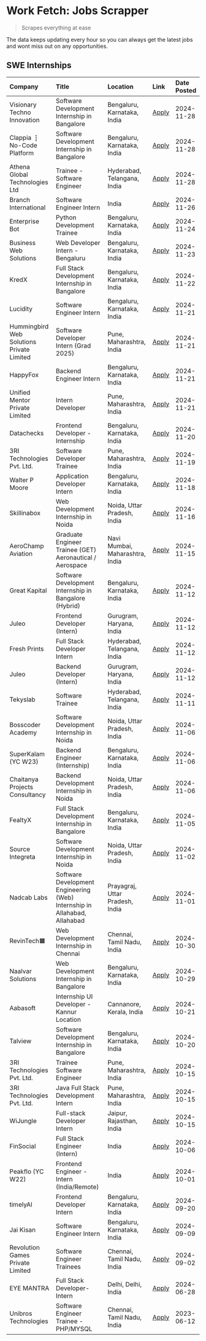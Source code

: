 # Work Fetch: Jobs Scrapper
> Scrapes everything at ease

The data keeps updating every hour so you can always get the latest jobs and wont miss out on any opportunities.

## SWE Internships
<!--START_SECTION:workfetch-->
| Company                                   | Title                                                                     | Location                        | Link                                                                                                                                                                                                                                            | Date Posted   |
|:------------------------------------------|:--------------------------------------------------------------------------|:--------------------------------|:------------------------------------------------------------------------------------------------------------------------------------------------------------------------------------------------------------------------------------------------|:--------------|
| Visionary Techno Innovation               | Software Development Internship in Bangalore                              | Bengaluru, Karnataka, India     | [Apply](https://in.linkedin.com/jobs/view/software-development-internship-in-bangalore-at-visionary-techno-innovation-4086916247?position=15&pageNum=0&refId=qrmd4UZKOKZ3cVpIjYIR%2Fg%3D%3D&trackingId=hi1qQzWs%2FtVZBlpG47YrUA%3D%3D)          | 2024-11-28    |
| Clappia ⢸ No-Code Platform                | Software Development Internship in Bangalore                              | Bengaluru, Karnataka, India     | [Apply](https://in.linkedin.com/jobs/view/software-development-internship-in-bangalore-at-clappia-%E2%A2%B8-no-code-platform-4086916232?position=31&pageNum=0&refId=qrmd4UZKOKZ3cVpIjYIR%2Fg%3D%3D&trackingId=6PEdRinggXH1cOFWlnzOMg%3D%3D)     | 2024-11-28    |
| Athena Global Technologies Ltd            | Trainee - Software Engineer                                               | Hyderabad, Telangana, India     | [Apply](https://in.linkedin.com/jobs/view/trainee-software-engineer-at-athena-global-technologies-ltd-4087205108?position=57&pageNum=0&refId=qrmd4UZKOKZ3cVpIjYIR%2Fg%3D%3D&trackingId=J2LdWbKb3Ma%2FuJI2s0wRfw%3D%3D)                          | 2024-11-28    |
| Branch International                      | Software Engineer Intern                                                  | India                           | [Apply](https://in.linkedin.com/jobs/view/software-engineer-intern-at-branch-international-4054425650?position=39&pageNum=0&refId=qrmd4UZKOKZ3cVpIjYIR%2Fg%3D%3D&trackingId=hneLYcNuFt5HX0Hgod3DWQ%3D%3D)                                       | 2024-11-26    |
| Enterprise Bot                            | Python Development Trainee                                                | Bengaluru, Karnataka, India     | [Apply](https://in.linkedin.com/jobs/view/python-development-trainee-at-enterprise-bot-4084354604?position=59&pageNum=0&refId=qrmd4UZKOKZ3cVpIjYIR%2Fg%3D%3D&trackingId=9SZluHsPi3aj54mv0FwNVA%3D%3D)                                           | 2024-11-24    |
| Business Web Solutions                    | Web Developer Intern - Bengaluru                                          | Bengaluru, Karnataka, India     | [Apply](https://in.linkedin.com/jobs/view/web-developer-intern-bengaluru-at-business-web-solutions-4081769308?position=40&pageNum=0&refId=qrmd4UZKOKZ3cVpIjYIR%2Fg%3D%3D&trackingId=vO%2BrZY0fAW9%2FDFhKPywUDA%3D%3D)                           | 2024-11-23    |
| KredX                                     | Full Stack Development Internship in Bangalore                            | Bengaluru, Karnataka, India     | [Apply](https://in.linkedin.com/jobs/view/full-stack-development-internship-in-bangalore-at-kredx-4082021747?position=23&pageNum=0&refId=qrmd4UZKOKZ3cVpIjYIR%2Fg%3D%3D&trackingId=SKcyaqFsgIh2JPG2jCwL6w%3D%3D)                                | 2024-11-22    |
| Lucidity                                  | Software Engineer Intern                                                  | Bengaluru, Karnataka, India     | [Apply](https://in.linkedin.com/jobs/view/software-engineer-intern-at-lucidity-4081805788?position=7&pageNum=0&refId=qrmd4UZKOKZ3cVpIjYIR%2Fg%3D%3D&trackingId=JzXQB19ncd9D3eNtTd6zjg%3D%3D)                                                    | 2024-11-21    |
| Hummingbird Web Solutions Private Limited | Software Developer Intern (Grad 2025)                                     | Pune, Maharashtra, India        | [Apply](https://in.linkedin.com/jobs/view/software-developer-intern-grad-2025-at-hummingbird-web-solutions-private-limited-4079796998?position=22&pageNum=0&refId=qrmd4UZKOKZ3cVpIjYIR%2Fg%3D%3D&trackingId=xGS%2F%2BFu48qCaF1RwIpGO6Q%3D%3D)   | 2024-11-21    |
| HappyFox                                  | Backend Engineer Intern                                                   | Bengaluru, Karnataka, India     | [Apply](https://in.linkedin.com/jobs/view/backend-engineer-intern-at-happyfox-4079265240?position=44&pageNum=0&refId=qrmd4UZKOKZ3cVpIjYIR%2Fg%3D%3D&trackingId=FiQP9qPsQ0vEav6OoDpB8w%3D%3D)                                                    | 2024-11-21    |
| Unified Mentor Private Limited            | Intern Developer                                                          | Pune, Maharashtra, India        | [Apply](https://in.linkedin.com/jobs/view/intern-developer-at-unified-mentor-private-limited-4079625302?position=48&pageNum=0&refId=qrmd4UZKOKZ3cVpIjYIR%2Fg%3D%3D&trackingId=QvPInTZKMCTlgFVt8p7D%2BQ%3D%3D)                                   | 2024-11-21    |
| Datachecks                                | Frontend Developer - Internship                                           | Bengaluru, Karnataka, India     | [Apply](https://in.linkedin.com/jobs/view/frontend-developer-internship-at-datachecks-4078365869?position=37&pageNum=0&refId=qrmd4UZKOKZ3cVpIjYIR%2Fg%3D%3D&trackingId=RtZCbSb1bDM4JjI%2FVoOGlQ%3D%3D)                                          | 2024-11-20    |
| 3RI Technologies Pvt. Ltd.                | Software Developer Trainee                                                | Pune, Maharashtra, India        | [Apply](https://in.linkedin.com/jobs/view/software-developer-trainee-at-3ri-technologies-pvt-ltd-4080283578?position=25&pageNum=0&refId=qrmd4UZKOKZ3cVpIjYIR%2Fg%3D%3D&trackingId=MqKhc%2Fsr0GbZUjWJ5SgzuQ%3D%3D)                               | 2024-11-19    |
| Walter P Moore                            | Application Developer Intern                                              | Bengaluru, Karnataka, India     | [Apply](https://in.linkedin.com/jobs/view/application-developer-intern-at-walter-p-moore-4077126811?position=18&pageNum=0&refId=qrmd4UZKOKZ3cVpIjYIR%2Fg%3D%3D&trackingId=vKdO9oKZ2TsjmV3s3S8zQg%3D%3D)                                         | 2024-11-18    |
| Skillinabox                               | Web Development Internship in Noida                                       | Noida, Uttar Pradesh, India     | [Apply](https://in.linkedin.com/jobs/view/web-development-internship-in-noida-at-skillinabox-4077783016?position=19&pageNum=0&refId=qrmd4UZKOKZ3cVpIjYIR%2Fg%3D%3D&trackingId=meJirPu4kYK6afuzNB73pw%3D%3D)                                     | 2024-11-16    |
| AeroChamp Aviation                        | Graduate Engineer Trainee (GET) Aeronautical / Aerospace                  | Navi Mumbai, Maharashtra, India | [Apply](https://in.linkedin.com/jobs/view/graduate-engineer-trainee-get-aeronautical-aerospace-at-aerochamp-aviation-4075807848?position=33&pageNum=0&refId=qrmd4UZKOKZ3cVpIjYIR%2Fg%3D%3D&trackingId=blVfqMU%2F%2F88BzT5fggszaA%3D%3D)         | 2024-11-15    |
| Great Kapital                             | Software Development Internship in Bangalore (Hybrid)                     | Bengaluru, Karnataka, India     | [Apply](https://in.linkedin.com/jobs/view/software-development-internship-in-bangalore-hybrid-at-great-kapital-4074322094?position=21&pageNum=0&refId=qrmd4UZKOKZ3cVpIjYIR%2Fg%3D%3D&trackingId=9JQG3LtWbzThHuDK4gR3mA%3D%3D)                   | 2024-11-12    |
| Juleo                                     | Frontend Developer (Intern)                                               | Gurugram, Haryana, India        | [Apply](https://in.linkedin.com/jobs/view/frontend-developer-intern-at-juleo-4072443159?position=26&pageNum=0&refId=qrmd4UZKOKZ3cVpIjYIR%2Fg%3D%3D&trackingId=IiFkHTS0kLfE7YzDY9%2FBaA%3D%3D)                                                   | 2024-11-12    |
| Fresh Prints                              | Full Stack Developer Intern                                               | Hyderabad, Telangana, India     | [Apply](https://in.linkedin.com/jobs/view/full-stack-developer-intern-at-fresh-prints-4074759619?position=27&pageNum=0&refId=qrmd4UZKOKZ3cVpIjYIR%2Fg%3D%3D&trackingId=bn9ltMrG%2BZJejx%2FoZjbm4w%3D%3D)                                        | 2024-11-12    |
| Juleo                                     | Backend Developer (Intern)                                                | Gurugram, Haryana, India        | [Apply](https://in.linkedin.com/jobs/view/backend-developer-intern-at-juleo-4072437848?position=42&pageNum=0&refId=qrmd4UZKOKZ3cVpIjYIR%2Fg%3D%3D&trackingId=%2BBqt5agTS913qyuXbkGPlQ%3D%3D)                                                    | 2024-11-12    |
| Tekyslab                                  | Software Trainee                                                          | Hyderabad, Telangana, India     | [Apply](https://in.linkedin.com/jobs/view/software-trainee-at-tekyslab-4074128169?position=36&pageNum=0&refId=qrmd4UZKOKZ3cVpIjYIR%2Fg%3D%3D&trackingId=HbXivSHCS7d6%2BkEDcKpOAw%3D%3D)                                                         | 2024-11-11    |
| Bosscoder Academy                         | Software Development Internship in Noida                                  | Noida, Uttar Pradesh, India     | [Apply](https://in.linkedin.com/jobs/view/software-development-internship-in-noida-at-bosscoder-academy-4070090866?position=8&pageNum=0&refId=qrmd4UZKOKZ3cVpIjYIR%2Fg%3D%3D&trackingId=n7JV%2F8pLqk%2FPbRZSqeAjPg%3D%3D)                       | 2024-11-06    |
| SuperKalam (YC W23)                       | Backend Engineer (Internship)                                             | Bengaluru, Karnataka, India     | [Apply](https://in.linkedin.com/jobs/view/backend-engineer-internship-at-superkalam-yc-w23-4069134451?position=24&pageNum=0&refId=qrmd4UZKOKZ3cVpIjYIR%2Fg%3D%3D&trackingId=0zNLST2PXA3nvGOgakAHuQ%3D%3D)                                       | 2024-11-06    |
| Chaitanya Projects Consultancy            | Backend Development Internship in Noida                                   | Noida, Uttar Pradesh, India     | [Apply](https://in.linkedin.com/jobs/view/backend-development-internship-in-noida-at-chaitanya-projects-consultancy-4070090859?position=51&pageNum=0&refId=qrmd4UZKOKZ3cVpIjYIR%2Fg%3D%3D&trackingId=rF3peuXzDLU%2FqEgiolJLSw%3D%3D)            | 2024-11-06    |
| FealtyX                                   | Full Stack Development Internship in Bangalore                            | Bengaluru, Karnataka, India     | [Apply](https://in.linkedin.com/jobs/view/full-stack-development-internship-in-bangalore-at-fealtyx-4067118640?position=32&pageNum=0&refId=qrmd4UZKOKZ3cVpIjYIR%2Fg%3D%3D&trackingId=noq3luuWuJFcWBc9lZwBAQ%3D%3D)                              | 2024-11-05    |
| Source Integreta                          | Software Development Internship in Noida                                  | Noida, Uttar Pradesh, India     | [Apply](https://in.linkedin.com/jobs/view/software-development-internship-in-noida-at-source-integreta-4066120527?position=12&pageNum=0&refId=qrmd4UZKOKZ3cVpIjYIR%2Fg%3D%3D&trackingId=IUTrubD4E2kci88GVaQ24Q%3D%3D)                           | 2024-11-02    |
| Nadcab Labs                               | Software Development Engineering (Web) Internship in Allahabad, Allahabad | Prayagraj, Uttar Pradesh, India | [Apply](https://in.linkedin.com/jobs/view/software-development-engineering-web-internship-in-allahabad-allahabad-at-nadcab-labs-4064940107?position=3&pageNum=0&refId=qrmd4UZKOKZ3cVpIjYIR%2Fg%3D%3D&trackingId=REKgU5glp8jtMP3%2B5iEKwQ%3D%3D) | 2024-11-01    |
| RevinTech🟧                                | Web Development Internship in Chennai                                     | Chennai, Tamil Nadu, India      | [Apply](https://in.linkedin.com/jobs/view/web-development-internship-in-chennai-at-revintech%F0%9F%9F%A7-4063327819?position=53&pageNum=0&refId=qrmd4UZKOKZ3cVpIjYIR%2Fg%3D%3D&trackingId=OVTB62TriZ6c8gRGw8QI7Q%3D%3D)                         | 2024-10-30    |
| Naalvar Solutions                         | Web Development Internship in Bangalore                                   | Bengaluru, Karnataka, India     | [Apply](https://in.linkedin.com/jobs/view/web-development-internship-in-bangalore-at-naalvar-solutions-4061924258?position=46&pageNum=0&refId=qrmd4UZKOKZ3cVpIjYIR%2Fg%3D%3D&trackingId=lu3EdJFpALUk7OrmUudktg%3D%3D)                           | 2024-10-29    |
| Aabasoft                                  | Internship UI Developer - Kannur Location                                 | Cannanore, Kerala, India        | [Apply](https://in.linkedin.com/jobs/view/internship-ui-developer-kannur-location-at-aabasoft-4055898437?position=16&pageNum=0&refId=qrmd4UZKOKZ3cVpIjYIR%2Fg%3D%3D&trackingId=cjVl%2FHLDb%2Fs7N%2F8%2FHTTKTQ%3D%3D)                            | 2024-10-21    |
| Talview                                   | Software Development Internship in Bangalore                              | Bengaluru, Karnataka, India     | [Apply](https://in.linkedin.com/jobs/view/software-development-internship-in-bangalore-at-talview-4055420944?position=4&pageNum=0&refId=qrmd4UZKOKZ3cVpIjYIR%2Fg%3D%3D&trackingId=7xz7dtIJYxbtZsmzcOM%2FdQ%3D%3D)                               | 2024-10-20    |
| 3RI Technologies Pvt. Ltd.                | Trainee Software Engineer                                                 | Pune, Maharashtra, India        | [Apply](https://in.linkedin.com/jobs/view/trainee-software-engineer-at-3ri-technologies-pvt-ltd-4048233384?position=29&pageNum=0&refId=qrmd4UZKOKZ3cVpIjYIR%2Fg%3D%3D&trackingId=wcU1XnKuceUuJJlLF1%2BGCQ%3D%3D)                                | 2024-10-15    |
| 3RI Technologies Pvt. Ltd.                | Java Full Stack Development Intern                                        | Pune, Maharashtra, India        | [Apply](https://in.linkedin.com/jobs/view/java-full-stack-development-intern-at-3ri-technologies-pvt-ltd-4048231995?position=35&pageNum=0&refId=qrmd4UZKOKZ3cVpIjYIR%2Fg%3D%3D&trackingId=UbtEvAlWqZpBjb1bvKpCgQ%3D%3D)                         | 2024-10-15    |
| WiJungle                                  | Full-stack Developer Intern                                               | Jaipur, Rajasthan, India        | [Apply](https://in.linkedin.com/jobs/view/full-stack-developer-intern-at-wijungle-4048227759?position=52&pageNum=0&refId=qrmd4UZKOKZ3cVpIjYIR%2Fg%3D%3D&trackingId=yD%2F%2BS0hY%2FLNMNWofH0vSDA%3D%3D)                                          | 2024-10-15    |
| FinSocial                                 | Full Stack Engineer (Intern)                                              | India                           | [Apply](https://in.linkedin.com/jobs/view/full-stack-engineer-intern-at-finsocial-4041564486?position=56&pageNum=0&refId=qrmd4UZKOKZ3cVpIjYIR%2Fg%3D%3D&trackingId=E1fC5GW5iCU%2FRauhmjCj2A%3D%3D)                                              | 2024-10-06    |
| Peakflo (YC W22)                          | Frontend Engineer - Intern (India/Remote)                                 | India                           | [Apply](https://in.linkedin.com/jobs/view/frontend-engineer-intern-india-remote-at-peakflo-yc-w22-4037729755?position=6&pageNum=0&refId=qrmd4UZKOKZ3cVpIjYIR%2Fg%3D%3D&trackingId=jJQPp2byxmNrNzdmUo5njg%3D%3D)                                 | 2024-10-01    |
| timelyAI                                  | Frontend Developer Intern                                                 | Bengaluru, Karnataka, India     | [Apply](https://in.linkedin.com/jobs/view/frontend-developer-intern-at-timelyai-4030925040?position=10&pageNum=0&refId=qrmd4UZKOKZ3cVpIjYIR%2Fg%3D%3D&trackingId=OTFvTPrK6SW20skRjQGbXA%3D%3D)                                                  | 2024-09-20    |
| Jai Kisan                                 | Software Engineer Intern                                                  | Bengaluru, Karnataka, India     | [Apply](https://in.linkedin.com/jobs/view/software-engineer-intern-at-jai-kisan-4024075360?position=34&pageNum=0&refId=qrmd4UZKOKZ3cVpIjYIR%2Fg%3D%3D&trackingId=ANPkIIZn56wi%2BeateQryHQ%3D%3D)                                                | 2024-09-09    |
| Revolution Games Private Limited          | Software Engineer Trainees                                                | Chennai, Tamil Nadu, India      | [Apply](https://in.linkedin.com/jobs/view/software-engineer-trainees-at-revolution-games-private-limited-4015912927?position=30&pageNum=0&refId=qrmd4UZKOKZ3cVpIjYIR%2Fg%3D%3D&trackingId=LYgzFBEKTzxre4YWqS5CUw%3D%3D)                         | 2024-09-02    |
| EYE MANTRA                                | Full Stack Developer- Intern                                              | Delhi, Delhi, India             | [Apply](https://in.linkedin.com/jobs/view/full-stack-developer-intern-at-eye-mantra-3960988037?position=49&pageNum=0&refId=qrmd4UZKOKZ3cVpIjYIR%2Fg%3D%3D&trackingId=fSlk10nTAuqUzVxNrOycxQ%3D%3D)                                              | 2024-06-28    |
| Unibros Technologies                      | Software Engineer Trainee - PHP/MYSQL                                     | Chennai, Tamil Nadu, India      | [Apply](https://in.linkedin.com/jobs/view/software-engineer-trainee-php-mysql-at-unibros-technologies-3656599241?position=45&pageNum=0&refId=qrmd4UZKOKZ3cVpIjYIR%2Fg%3D%3D&trackingId=gtor2jVmBgL0WIt9LzJYbA%3D%3D)                            | 2023-06-12    |
<!--END_SECTION:workfetch-->
